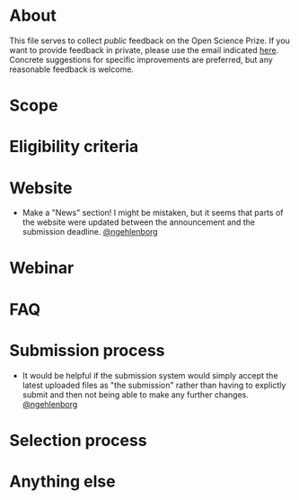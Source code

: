 # About
This file serves to collect _public_ feedback on the Open Science Prize. If you want to provide feedback in private, please use the email indicated [here](https://www.openscienceprize.org/h/). Concrete suggestions for specific improvements are preferred, but any reasonable feedback is welcome.

# Scope

# Eligibility criteria

# Website
- Make a "News" section! I might be mistaken, but it seems that parts of the website were updated between the announcement and the submission deadline. [@ngehlenborg](https://github.com/ngehlenborg)

# Webinar

# FAQ

# Submission process
- It would be helpful if the submission system would simply accept the latest uploaded files as "the submission" rather than having to explictly submit and then not being able to make any further changes. [@ngehlenborg](https://github.com/ngehlenborg)


# Selection process

# Anything else

